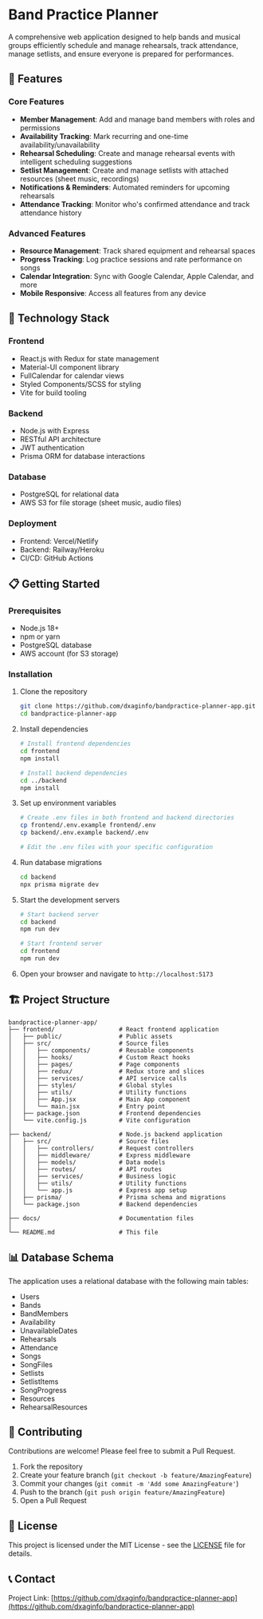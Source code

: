 # Band Practice Planner

A comprehensive web application designed to help bands and musical groups efficiently schedule and manage rehearsals, track attendance, manage setlists, and ensure everyone is prepared for performances.

## 🎵 Features

### Core Features
- **Member Management**: Add and manage band members with roles and permissions
- **Availability Tracking**: Mark recurring and one-time availability/unavailability
- **Rehearsal Scheduling**: Create and manage rehearsal events with intelligent scheduling suggestions
- **Setlist Management**: Create and manage setlists with attached resources (sheet music, recordings)
- **Notifications & Reminders**: Automated reminders for upcoming rehearsals
- **Attendance Tracking**: Monitor who's confirmed attendance and track attendance history

### Advanced Features
- **Resource Management**: Track shared equipment and rehearsal spaces
- **Progress Tracking**: Log practice sessions and rate performance on songs
- **Calendar Integration**: Sync with Google Calendar, Apple Calendar, and more
- **Mobile Responsive**: Access all features from any device

## 🚀 Technology Stack

### Frontend
- React.js with Redux for state management
- Material-UI component library
- FullCalendar for calendar views
- Styled Components/SCSS for styling
- Vite for build tooling

### Backend
- Node.js with Express
- RESTful API architecture
- JWT authentication
- Prisma ORM for database interactions

### Database
- PostgreSQL for relational data
- AWS S3 for file storage (sheet music, audio files)

### Deployment
- Frontend: Vercel/Netlify
- Backend: Railway/Heroku
- CI/CD: GitHub Actions

## 📋 Getting Started

### Prerequisites
- Node.js 18+
- npm or yarn
- PostgreSQL database
- AWS account (for S3 storage)

### Installation

1. Clone the repository
   ```bash
   git clone https://github.com/dxaginfo/bandpractice-planner-app.git
   cd bandpractice-planner-app
   ```

2. Install dependencies
   ```bash
   # Install frontend dependencies
   cd frontend
   npm install

   # Install backend dependencies
   cd ../backend
   npm install
   ```

3. Set up environment variables
   ```bash
   # Create .env files in both frontend and backend directories
   cp frontend/.env.example frontend/.env
   cp backend/.env.example backend/.env
   
   # Edit the .env files with your specific configuration
   ```

4. Run database migrations
   ```bash
   cd backend
   npx prisma migrate dev
   ```

5. Start the development servers
   ```bash
   # Start backend server
   cd backend
   npm run dev

   # Start frontend server
   cd frontend
   npm run dev
   ```

6. Open your browser and navigate to `http://localhost:5173`

## 🏗️ Project Structure

```
bandpractice-planner-app/
├── frontend/                  # React frontend application
│   ├── public/                # Public assets
│   ├── src/                   # Source files
│   │   ├── components/        # Reusable components
│   │   ├── hooks/             # Custom React hooks
│   │   ├── pages/             # Page components
│   │   ├── redux/             # Redux store and slices
│   │   ├── services/          # API service calls
│   │   ├── styles/            # Global styles
│   │   ├── utils/             # Utility functions
│   │   ├── App.jsx            # Main App component
│   │   └── main.jsx           # Entry point
│   ├── package.json           # Frontend dependencies
│   └── vite.config.js         # Vite configuration
│
├── backend/                   # Node.js backend application
│   ├── src/                   # Source files
│   │   ├── controllers/       # Request controllers
│   │   ├── middleware/        # Express middleware
│   │   ├── models/            # Data models
│   │   ├── routes/            # API routes
│   │   ├── services/          # Business logic
│   │   ├── utils/             # Utility functions
│   │   └── app.js             # Express app setup
│   ├── prisma/                # Prisma schema and migrations
│   └── package.json           # Backend dependencies
│
├── docs/                      # Documentation files
│
└── README.md                  # This file
```

## 📊 Database Schema

The application uses a relational database with the following main tables:
- Users
- Bands
- BandMembers
- Availability
- UnavailableDates
- Rehearsals
- Attendance
- Songs
- SongFiles
- Setlists
- SetlistItems
- SongProgress
- Resources
- RehearsalResources

## 🤝 Contributing

Contributions are welcome! Please feel free to submit a Pull Request.

1. Fork the repository
2. Create your feature branch (`git checkout -b feature/AmazingFeature`)
3. Commit your changes (`git commit -m 'Add some AmazingFeature'`)
4. Push to the branch (`git push origin feature/AmazingFeature`)
5. Open a Pull Request

## 📝 License

This project is licensed under the MIT License - see the [LICENSE](LICENSE) file for details.

## 📞 Contact

Project Link: [https://github.com/dxaginfo/bandpractice-planner-app](https://github.com/dxaginfo/bandpractice-planner-app)
